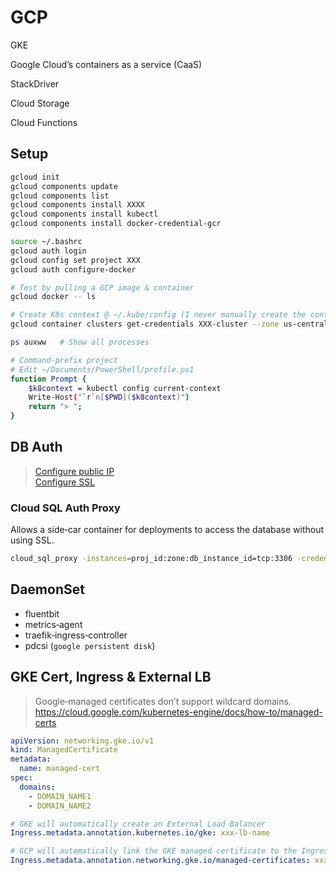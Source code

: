 
# GCP
GKE

Google Cloud’s containers as a service (CaaS)

StackDriver

Cloud Storage

Cloud Functions

## Setup
```bash
gcloud init
gcloud components update
gcloud components list
gcloud components install XXXX
gcloud components install kubectl
gcloud components install docker-credential-gcr

source ~/.bashrc
gcloud auth login
gcloud config set project XXX
gcloud auth configure-docker

# Test by pulling a GCP image & container
gcloud docker -- ls

# Create K8s context @ ~/.kube/config (I never manually create the context)
gcloud container clusters get-credentials XXX-cluster --zone us-central1-a

ps auxww   # Show all processes

# Command‑prefix project
# Edit ~/Documents/PowerShell/profile.ps1
function Prompt {
    $k8context = kubectl config current-context
    Write-Host("`r`n[$PWD]($k8context)")
    return "> ";
}
```
## DB Auth
> [Configure public IP](https://cloud.google.com/sql/docs/mysql/configure-ip)  
> [Configure SSL](https://cloud.google.com/sql/docs/mysql/configure-ssl-instance)

### Cloud SQL Auth Proxy
Allows a side‑car container for deployments to access the database without using SSL.

```bash
cloud_sql_proxy -instances=proj_id:zone:db_instance_id=tcp:3306 -credential_file=/secrets_path.json
```

## DaemonSet
- fluentbit  
- metrics‑agent  
- traefik‑ingress‑controller  
- pdcsi (`google persistent disk`)

## GKE Cert, Ingress & External LB
> Google‑managed certificates don’t support wildcard domains.  
> https://cloud.google.com/kubernetes-engine/docs/how-to/managed-certs

```yaml
apiVersion: networking.gke.io/v1
kind: ManagedCertificate
metadata:
  name: managed-cert
spec:
  domains:
    - DOMAIN_NAME1
    - DOMAIN_NAME2
```

```yaml
# GKE will automatically create an External Load Balancer
Ingress.metadata.annotation.kubernetes.io/gke: xxx-lb-name

# GCP will automatically link the GKE managed certificate to the Ingress
Ingress.metadata.annotation.networking.gke.io/managed-certificates: xxx-name
```
